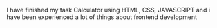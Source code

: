 I have finished my task Calculator using HTML, CSS, JAVASCRIPT and i have been experienced a lot of things about frontend development 
